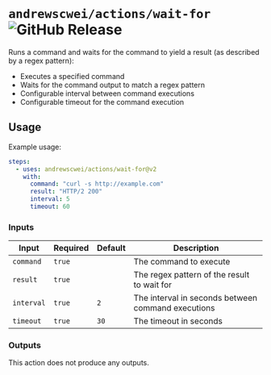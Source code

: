 # `andrewscwei/actions/wait-for` ![GitHub Release](https://img.shields.io/github/v/release/andrewscwei/actions?label=latest)

Runs a command and waits for the command to yield a result (as described by a regex pattern):

- Executes a specified command
- Waits for the command output to match a regex pattern
- Configurable interval between command executions
- Configurable timeout for the command execution

## Usage

Example usage:

```yml
steps:
  - uses: andrewscwei/actions/wait-for@v2
    with:
      command: "curl -s http://example.com"
      result: "HTTP/2 200"
      interval: 5
      timeout: 60
```

### Inputs

| Input | Required | Default | Description |
| ----- | -------- | ------- | ----------- |
| `command` | `true` | | The command to execute |
| `result` | `true` | | The regex pattern of the result to wait for |
| `interval` | `true` | `2` | The interval in seconds between command executions |
| `timeout` | `true` | `30` | The timeout in seconds |

### Outputs

This action does not produce any outputs.
